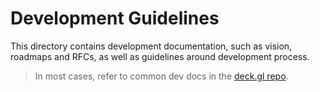 # Development Guidelines

This directory contains development documentation, such as vision, roadmaps and RFCs, as well as guidelines around development process.

> In most cases, refer to common dev docs in the [deck.gl repo](https://github.com/uber/deck.gl/tree/master/dev-docs).
